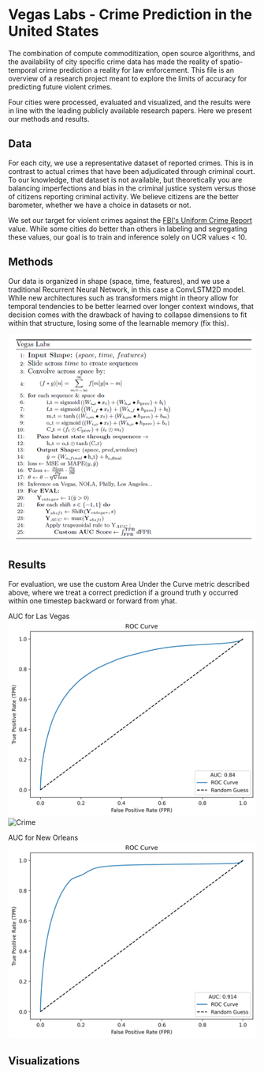 # Vegas Labs - Crime Prediction in the United States

The combination of compute commoditization, open source algorithms, and the availability of city specific crime data has made the reality of spatio-temporal crime prediction a reality for law enforcement. This file is an overview of a research project meant to explore the limits of accuracy for predicting future violent crimes. 

Four cities were processed, evaluated and visualized, and the results were in line with the leading publicly available research papers. Here we present our methods and results.

## Data

For each city, we use a representative dataset of reported crimes. This is in contrast to actual crimes that have been adjudicated through criminal court. To our knowledge, that dataset is not available, but theoretically you are balancing imperfections and bias in the criminal justice system versus those of citizens reporting criminal activity. We believe citizens are the better barometer, whether we have a choice in datasets or not. 

We set our target for violent crimes against the [FBI's Uniform Crime Report](https://ucr.fbi.gov/additional-ucr-publications/ucr_handbook.pdf) value. While some cities do better than others in labeling and segregating these values, our goal is to train and inference solely on UCR values < 10.

## Methods

Our data is organized in shape (space, time, features), and we use a traditional Recurrent Neural Network, in this case a ConvLSTM2D model. While new architectures such as transformers might in theory allow for temporal tendencies to be better learned over longer context windows, that decision comes with the drawback of having to collapse dimensions to fit within that structure, losing some of the learnable memory (fix this).

![Crime](https://github.com/willmason76/willmason76/blob/main/algo.png)

## Results

For evaluation, we use the custom Area Under the Curve metric described above, where we treat a correct prediction if a ground truth y occurred within one timestep backward or forward from yhat.

AUC for Las Vegas
![Crime](https://github.com/willmason76/willmason76/blob/main/ROC.png)
<img src="([https://github.com/willmason76/willmason76/blob/main/ROC.png](https://raw.githubusercontent.com/willmason76/willmason76/main/ROC.png
)" alt="Crime" width="200" height="100">


AUC for New Orleans
![Crime](https://github.com/willmason76/willmason76/blob/main/seven_and_two.png)

## Visualizations

